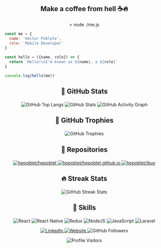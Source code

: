 ## <p align="center">Make a coffee from hell ☕🔥</p>

<p align="center">> node ./me.js</p>

```javascript
const me = {
  name: 'Héctor Poblete',
  role: 'Mobile Developer'
}

const hello = ({name, role}) => {
  return `Hello!\nI'm known as ${name}, a ${role}`
}

console.log(hello(me))
```



## <p align="center">🌋 GitHub Stats</p>

<p align="center">
  <!-- https://github.com/anuraghazra/github-readme-stats -->
  <!-- https://github.com/ashutosh00710/github-readme-activity-graph -->
  <img alt="GitHub Top Langs" src="https://github-readme-stats.vercel.app/api/top-langs/?username=hepoblet&layout=compact&langs_count=8&theme=react&hide_border=true"/>
  <img alt="GitHub Stats" src="https://github-readme-stats.vercel.app/api?username=hepoblet&show_icons=true&theme=react&count_private=true&hide_border=true&custom_title=GitHub%20Stats&line_height=24"/>
  <img alt="GitHub Activity Graph" src="https://activity-graph.herokuapp.com/graph?username=hepoblet&bg_color=20232a&color=0fe6fe&line=f7630d&point=fce100&area=false&hide_border=true"/>
</p>



## <p align="center">🥇 GitHub Trophies</p>

<p align="center">
  <!-- https://github.com/ryo-ma/github-profile-trophy -->
  <img alt="GitHub Trophies" src="https://github-profile-trophy.vercel.app/?username=hepoblet&theme=nord&column=6&row=1&margin-w=15&margin-h=10&no-bg=true&no-frame=true"/>
</p>



## <p align="center">🚀 Repositories</p>

<p align="center">
  <!-- https://github.com/anuraghazra/github-readme-stats -->
  <a href="https://github.com/hepoblet/hepoblet">
    <img alt="hepoblet/hepoblet" src="https://github-readme-stats.vercel.app/api/pin/?username=hepoblet&repo=hepoblet&hide_border=true&show_icons=true&theme=react&show_owner=true"/>
  </a>
  <a href="https://github.com/hepoblet/hepoblet.github.io">
    <img alt="hepoblet/hepoblet.github.io" src="https://github-readme-stats.vercel.app/api/pin/?username=hepoblet&repo=hepoblet.github.io&hide_border=true&show_icons=true&theme=react&show_owner=true"/>
  </a>
  <a href="https://github.com/hepoblet/ibuy">
    <img alt="hepoblet/ibuy" src="https://github-readme-stats.vercel.app/api/pin/?username=hepoblet&repo=ibuy&hide_border=true&show_icons=true&theme=react&show_owner=true"/>
  </a>
</p>



## <p align="center">🔥 Streak Stats</p>

<p align="center">
  <!-- https://github.com/DenverCoder1/github-readme-streak-stats -->
  <!-- http://github-readme-streak-stats.herokuapp.com/demo -->
  <img alt="GitHub Streak Stats" src="http://github-readme-streak-stats.herokuapp.com?user=hepoblet&theme=react&hide_border=true&fire=DD2727"/>
</p>



## <p align="center">🎸 Skills</p>

<p align="center">
  <!-- https://shields.io -->
  <!-- https://simpleicons.org -->
  <img alt="React" src="https://img.shields.io/badge/React-202429.svg?style=flat-square&logo=react&logoColor=62dafb"/>
  <img alt="React Native" src="https://img.shields.io/badge/React_Native-202429.svg?style=flat-square&logo=react&logoColor=62dafb"/>
  <img alt="Redux" src="https://img.shields.io/badge/Redux-7849bc.svg?style=flat-square&logo=redux&logoColor=ffffff"/>
  <img alt="NodeJS" src="https://img.shields.io/badge/Node.js-61995e.svg?style=flat-square&logo=node-dot-js&logoColor=ffffff"/>
  <img alt="JavaScript" src="https://img.shields.io/badge/Javascript-202429.svg?style=flat-square&logo=javascript&logoColor=eed81a"/>
  <img alt="Laravel" src="https://img.shields.io/badge/Laravel-ff2d1f.svg?style=flat-square&logo=laravel&logoColor=ffffff"/>
</p>



<p align="center">
  <a href="https://www.linkedin.com/in/hepoblet">
    <img alt="LinkedIn" src="https://img.shields.io/badge/linkedin--social?&style=social&logo=linkedin"/>
  </a>
  <a href="https://hepoblet.github.io">
    <img alt="Website" src="https://img.shields.io/badge/website--social?style=social&logo=google-chrome"/>
  </a>
  <img alt="GitHub Followers" src="https://img.shields.io/github/followers/hepoblet?style=social&label=Follow"/>
</p>



<p align="center">
  <!-- https://visitor-badge.laobi.icu -->
  <img alt="Profile Visitors" src="https://visitor-badge.laobi.icu/badge?page_id=hepoblet.hepoblet"/>
</p>